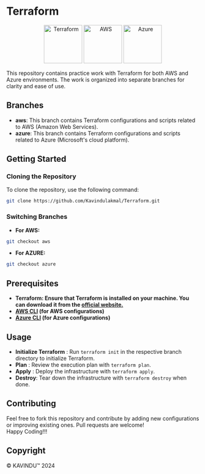 # Terraform

<p align="center">
  <img src="https://shorturl.at/s4tlA" alt="Terraform" width="100"/>
  <img src="https://shorturl.at/neiwV" alt="AWS" width="100"/>
  <img src="https://swimburger.net/media/ppnn3pcl/azure.png" alt="Azure" width="100"/>
</p>

This repository contains practice work with Terraform for both AWS and Azure environments. The work is organized into separate branches for clarity and ease of use.

## Branches

- **aws**: This branch contains Terraform configurations and scripts related to AWS (Amazon Web Services).
- **azure**: This branch contains Terraform configurations and scripts related to Azure (Microsoft's cloud platform).

## Getting Started

### Cloning the Repository

To clone the repository, use the following command:

```bash
git clone https://github.com/Kavindulakmal/Terraform.git
```
### Switching Branches

- **For AWS:**
```bash
git checkout aws
```
- **For AZURE:**
```bash
git checkout azure
```
## Prerequisites
- **Terraform: Ensure that Terraform is installed on your machine. You can download it from the [official website.](https://www.terraform.io/)**
- **[AWS CLI](https://docs.aws.amazon.com/cli/latest/userguide/getting-started-install.html) (for AWS configurations)**
- **[Azure CLI](https://learn.microsoft.com/en-us/cli/azure/) (for Azure configurations)**

## Usage
- **Initialize Terraform** : Run `terraform init` in the respective branch directory to initialize Terraform.
- **Plan** : Review the execution plan with `terraform plan`.
- **Apply** : Deploy the infrastructure with `terraform apply`.
- **Destroy**: Tear down the infrastructure with `terraform destroy` when done.

## Contributing
Feel free to fork this repository and contribute by adding new configurations or improving existing ones. Pull requests are welcome! <br>
Happy Coding!!!

## Copyright
© KAVINDU™ 2024
